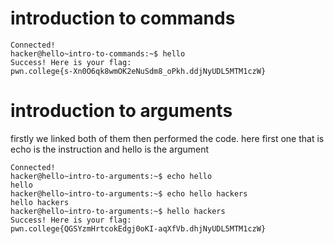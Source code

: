 # introduction to commands

```//sameeksha03@DESKTOP-965QKSJ:~$ ssh -i ./key hacker@dojo.pwn.college
Connected!
hacker@hello~intro-to-commands:~$ hello
Success! Here is your flag:
pwn.college{s-Xn0O6qk8wmOK2eNuSdm8_oPkh.ddjNyUDL5MTM1czW}
```




# introduction to arguments
firstly we linked both of them then performed the code. here first one that is echo is the instruction and hello is the argument

```ssh -i ./key hacker@dojo.pwn.college
Connected!
hacker@hello~intro-to-arguments:~$ echo hello
hello
hacker@hello~intro-to-arguments:~$ echo hello hackers
hello hackers
hacker@hello~intro-to-arguments:~$ hello hackers
Success! Here is your flag:
pwn.college{QGSYzmHrtcokEdgj0oKI-aqXfVb.dhjNyUDL5MTM1czW}

```


